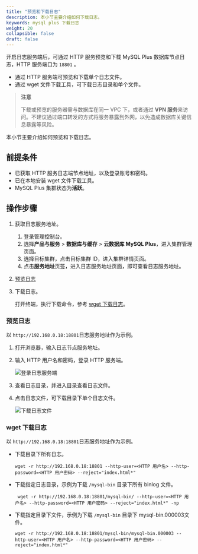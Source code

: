 ```yaml
---
title: "预览和下载日志"
description: 本小节主要介绍如何下载日志。 
keywords: mysql plus 下载日志
weight: 20
collapsible: false
draft: false
---
```



开启日志服务端后，可通过 HTTP 服务预览和下载 MySQL Plus 数据库节点日志，HTTP 服务端口为 `18801` 。

- 通过 HTTP 服务端可预览和下载单个日志文件。
- 通过 wget 文件下载工具，可下载日志目录和单个文件。

> **注意**
> 
> 下载或预览的服务器需与数据库在同一 VPC 下，或者通过 **VPN 服务**来访问。不建议通过端口转发的方式将服务暴露到外网，以免造成数据库关键信息暴露等风险。

本小节主要介绍如何预览和下载日志。

## 前提条件

- 已获取 HTTP 服务日志端节点地址，以及登录账号和密码。
- 已在本地安装 wget 文件下载工具。
- MySQL Plus 集群状态为**活跃**。

## 操作步骤

1. 获取日志服务地址。
   
   1. 登录管理控制台。
   2. 选择**产品与服务** > **数据库与缓存** > **云数据库 MySQL Plus**，进入集群管理页面。
   3. 选择目标集群，点击目标集群 ID，进入集群详情页面。
   4. 点击**服务地址**页签，进入日志服务地址页面，即可查看日志服务地址。

2. [预览日志](#预览日志)

3. 下载日志。

   打开终端，执行下载命令，参考 [wget 下载日志](#wget-下载日志)。

### 预览日志

以 `http://192.168.0.18:18801`日志服务地址作为示例。

1. 打开浏览器，输入日志节点服务地址。
2. 输入 HTTP 用户名和密码，登录 HTTP 服务端。

   ![登录日志服务端](../../../_images/preview_logs_log-in.png)  

3. 查看日志目录，并进入目录查看日志文件。
4. 点击日志文件，可下载目录下单个日志文件。

   ![下载日志文件](../../../_images/caddy_log_download.png)

### wget 下载日志

以 `http://192.168.0.18:18801`日志服务地址作为示例。

- 下载目录下所有日志。

   ```
   wget -r http://192.168.0.18:18801 --http-user=<HTTP 用户名> --http-password=<HTTP 用户密码> --reject="index.html*"
   ```

- 下载指定日志目录，示例为下载 `/mysql-bin` 目录下所有 binlog 文件。

   ```
    wget -r http://192.168.0.18:18801/mysql-bin/ --http-user=<HTTP 用户名> --http-password=<HTTP 用户密码> --reject="index.html*" -np
   ```

- 下载指定目录下文件，示例为下载 `/mysql-bin` 目录下 mysql-bin.000003文件。

   ```
   wget -r http://192.168.0.18:18801/mysql-bin/mysql-bin.000003 --http-user=<HTTP 用户名> --http-password=<HTTP 用户密码> --reject="index.html*"
   ```
